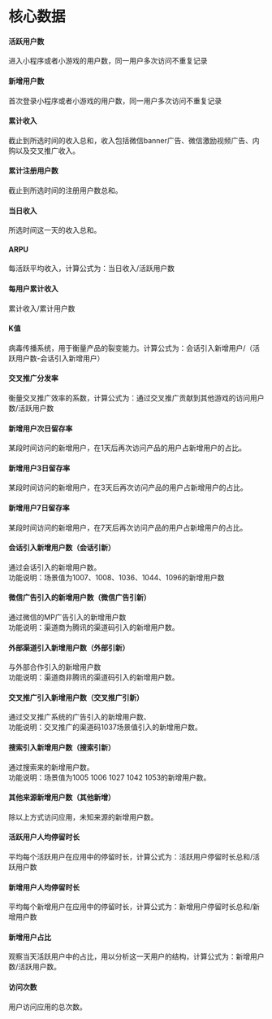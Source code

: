 # 核心数据

#### 活跃用户数

进入小程序或者小游戏的用户数，同一用户多次访问不重复记录

#### 新增用户数

首次登录小程序或者小游戏的用户数，同一用户多次访问不重复记录

#### 累计收入

截止到所选时间的收入总和，收入包括微信banner广告、微信激励视频广告、内购以及交叉推广收入。

#### 累计注册用户数

截止到所选时间的注册用户数总和。

#### 当日收入

所选时间这一天的收入总和。

#### ARPU

每活跃平均收入，计算公式为：当日收入/活跃用户数

#### 每用户累计收入

累计收入/累计用户数

#### K值

病毒传播系统，用于衡量产品的裂变能力。计算公式为：会话引入新增用户/（活跃用户数-会话引入新增用户）

#### 交叉推广分发率

衡量交叉推广效率的系数，计算公式为：通过交叉推广贡献到其他游戏的访问用户数/活跃用户数

#### 新增用户次日留存率

某段时间访问的新增用户，在1天后再次访问产品的用户占新增用户的占比。

#### 新增用户3日留存率

某段时间访问的新增用户，在3天后再次访问产品的用户占新增用户的占比。

#### 新增用户7日留存率

某段时间访问的新增用户，在7天后再次访问产品的用户占新增用户的占比。

#### 会话引入新增用户数（会话引新）

通过会话引入的新增用户数。   
功能说明：场景值为1007、1008、1036、1044、1096的新增用户数

#### 微信广告引入的新增用户数（微信广告引新）

通过微信的MP广告引入的新增用户数   
功能说明：渠道商为腾讯的渠道码引入的新增用户数。

#### 外部渠道引入新增用户数（外部引新）

与外部合作引入的新增用户数   
功能说明：渠道商非腾讯的渠道码引入的新增用户数。

#### 交叉推广引入新增用户数（交叉推广引新）

通过交叉推广系统的广告引入的新增用户数、   
功能说明：交叉推广的渠道码1037场景值引入的新增用户数。

#### 搜索引入新增用户数（搜索引新）

通过搜索来的新增用户数。   
功能说明：场景值为1005 1006 1027 1042 1053的新增用户数。

#### 其他来源新增用户数（其他新增）

除以上方式访问应用，未知来源的新增用户数。

#### 活跃用户人均停留时长

平均每个活跃用户在应用中的停留时长，计算公式为：活跃用户停留时长总和/活跃用户数

#### 新增用户人均停留时长

平均每个新增用户在应用中的停留时长，计算公式为：新增用户停留时长总和/新增用户数

#### 新增用户占比

观察当天活跃用户中的占比，用以分析这一天用户的结构，计算公式为：新增用户数/活跃用户数。

#### 访问次数

用户访问应用的总次数。

